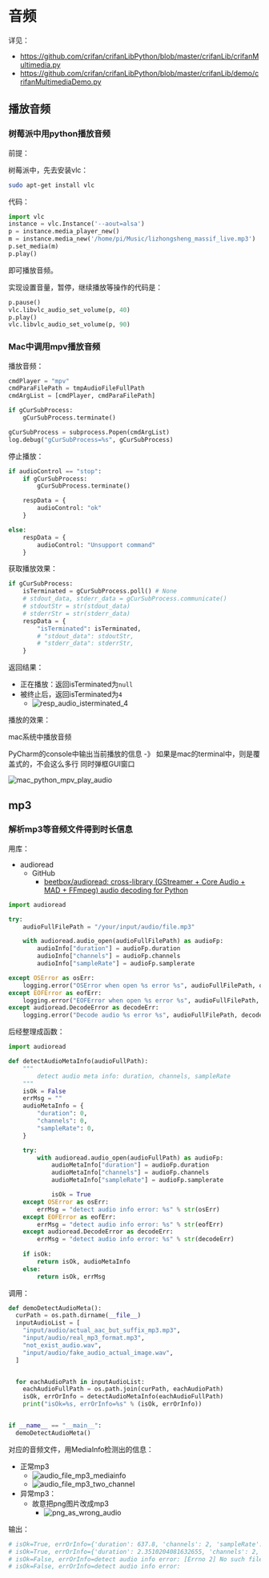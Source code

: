 # 音频

详见：

* https://github.com/crifan/crifanLibPython/blob/master/crifanLib/crifanMultimedia.py
* https://github.com/crifan/crifanLibPython/blob/master/crifanLib/demo/crifanMultimediaDemo.py

## 播放音频

### 树莓派中用python播放音频

前提：

树莓派中，先去安装vlc：

```bash
sudo apt-get install vlc
```

代码：

```python
import vlc
instance = vlc.Instance('--aout=alsa')
p = instance.media_player_new()
m = instance.media_new('/home/pi/Music/lizhongsheng_massif_live.mp3')
p.set_media(m)
p.play()
```

即可播放音频。

实现设置音量，暂停，继续播放等操作的代码是：

```python
p.pause()
vlc.libvlc_audio_set_volume(p, 40)
p.play()
vlc.libvlc_audio_set_volume(p, 90)
```

### Mac中调用mpv播放音频

播放音频：

```python
cmdPlayer = "mpv"
cmdParaFilePath = tmpAudioFileFullPath
cmdArgList = [cmdPlayer, cmdParaFilePath]

if gCurSubProcess:
    gCurSubProcess.terminate()

gCurSubProcess = subprocess.Popen(cmdArgList)
log.debug("gCurSubProcess=%s", gCurSubProcess)
```

停止播放：

```python
if audioControl == "stop":
    if gCurSubProcess:
        gCurSubProcess.terminate()

    respData = {
        audioControl: "ok"
    }

else:
    respData = {
        audioControl: "Unsupport command"
    }
```

获取播放效果：

```python
if gCurSubProcess:
    isTerminated = gCurSubProcess.poll() # None
    # stdout_data, stderr_data = gCurSubProcess.communicate()
    # stdoutStr = str(stdout_data)
    # stderrStr = str(stderr_data)
    respData = {
        "isTerminated": isTerminated,
        # "stdout_data": stdoutStr,
        # "stderr_data": stderrStr,
    }
```

返回结果：

* 正在播放：返回isTerminated为`null`
* 被终止后，返回isTerminated为`4`
  * ![resp_audio_isterminated_4](../assets/img/resp_audio_isterminated_4.png)

播放的效果：

mac系统中播放音频

PyCharm的console中输出当前播放的信息 -》 如果是mac的terminal中，则是覆盖式的，不会这么多行
同时弹框GUI窗口

![mac_python_mpv_play_audio](../assets/img/mac_python_mpv_play_audio.png)

## mp3

### 解析mp3等音频文件得到时长信息

用库：

* audioread
  * GitHub
    * [beetbox/audioread: cross-library (GStreamer + Core Audio + MAD + FFmpeg) audio decoding for Python](https://github.com/beetbox/audioread)

```python
import audioread

try:
    audioFullFilePath = "/your/input/audio/file.mp3"

    with audioread.audio_open(audioFullFilePath) as audioFp:
        audioInfo["duration"] = audioFp.duration
        audioInfo["channels"] = audioFp.channels
        audioInfo["sampleRate"] = audioFp.samplerate

except OSError as osErr:
    logging.error("OSError when open %s error %s", audioFullFilePath, osErr)
except EOFError as eofErr:
    logging.error("EOFError when open %s error %s", audioFullFilePath, eofErr)
except audioread.DecodeError as decodeErr:
    logging.error("Decode audio %s error %s", audioFullFilePath, decodeErr)
```

后经整理成函数：

```python
import audioread

def detectAudioMetaInfo(audioFullPath):
    """
        detect audio meta info: duration, channels, sampleRate
    """
    isOk = False
    errMsg = ""
    audioMetaInfo = {
        "duration": 0,
        "channels": 0,
        "sampleRate": 0,
    }

    try:
        with audioread.audio_open(audioFullPath) as audioFp:
            audioMetaInfo["duration"] = audioFp.duration
            audioMetaInfo["channels"] = audioFp.channels
            audioMetaInfo["sampleRate"] = audioFp.samplerate

            isOk = True
    except OSError as osErr:
        errMsg = "detect audio info error: %s" % str(osErr)
    except EOFError as eofErr:
        errMsg = "detect audio info error: %s" % str(eofErr)
    except audioread.DecodeError as decodeErr:
        errMsg = "detect audio info error: %s" % str(decodeErr)
    
    if isOk:
        return isOk, audioMetaInfo
    else:
        return isOk, errMsg
```

调用：

```python
def demoDetectAudioMeta():
  curPath = os.path.dirname(__file__)
  inputAudioList = [
    "input/audio/actual_aac_but_suffix_mp3.mp3",
    "input/audio/real_mp3_format.mp3",
    "not_exist_audio.wav",
    "input/audio/fake_audio_actual_image.wav",
  ]


  for eachAudioPath in inputAudioList:
    eachAudioFullPath = os.path.join(curPath, eachAudioPath)
    isOk, errOrInfo = detectAudioMetaInfo(eachAudioFullPath)
    print("isOk=%s, errOrInfo=%s" % (isOk, errOrInfo))


if __name__ == "__main__":
  demoDetectAudioMeta()
```

对应的音频文件，用MediaInfo检测出的信息：

* 正常mp3
  * ![audio_file_mp3_mediainfo](../assets/img/audio_file_mp3_mediainfo.png)
  * ![audio_file_mp3_two_channel](../assets/img/audio_file_mp3_two_channel.png)
* 异常mp3：
  * 故意把png图片改成mp3
    * ![png_as_wrong_audio](../assets/img/png_as_wrong_audio.png)

输出：

```bash
# isOk=True, errOrInfo={'duration': 637.8, 'channels': 2, 'sampleRate': 44100}
# isOk=True, errOrInfo={'duration': 2.3510204081632655, 'channels': 2, 'sampleRate': 44100}
# isOk=False, errOrInfo=detect audio info error: [Errno 2] No such file or directory: '/Users/crifan/dev/dev_root/crifan/crifanLibPython/crifanLib/demo/not_exist_audio.wav'
# isOk=False, errOrInfo=detect audio info error:
```